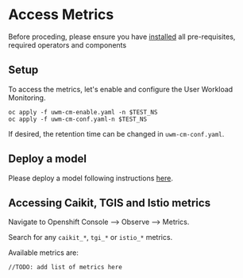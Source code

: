 # Access Metrics
Before proceding, please ensure you have [installed](/docs/README.md) all pre-requisites, required operators and components

## Setup

To access the metrics, let's enable and configure the User Workload Monitoring.
~~~
oc apply -f uwm-cm-enable.yaml -n $TEST_NS
oc apply -f uwm-cm-conf.yaml-n $TEST_NS
~~~
If desired, the retention time can be changed in `uwm-cm-conf.yaml`.

## Deploy a model

Please deploy a model following instructions [here](/docs/deploy-remove.md).

## Accessing Caikit, TGIS and Istio metrics

Navigate to Openshift Console --> Observe --> Metrics.

Search for any `caikit_*`, `tgi_*` or `istio_*` metrics.

Available metrics are:
~~~
//TODO: add list of metrics here
~~~
